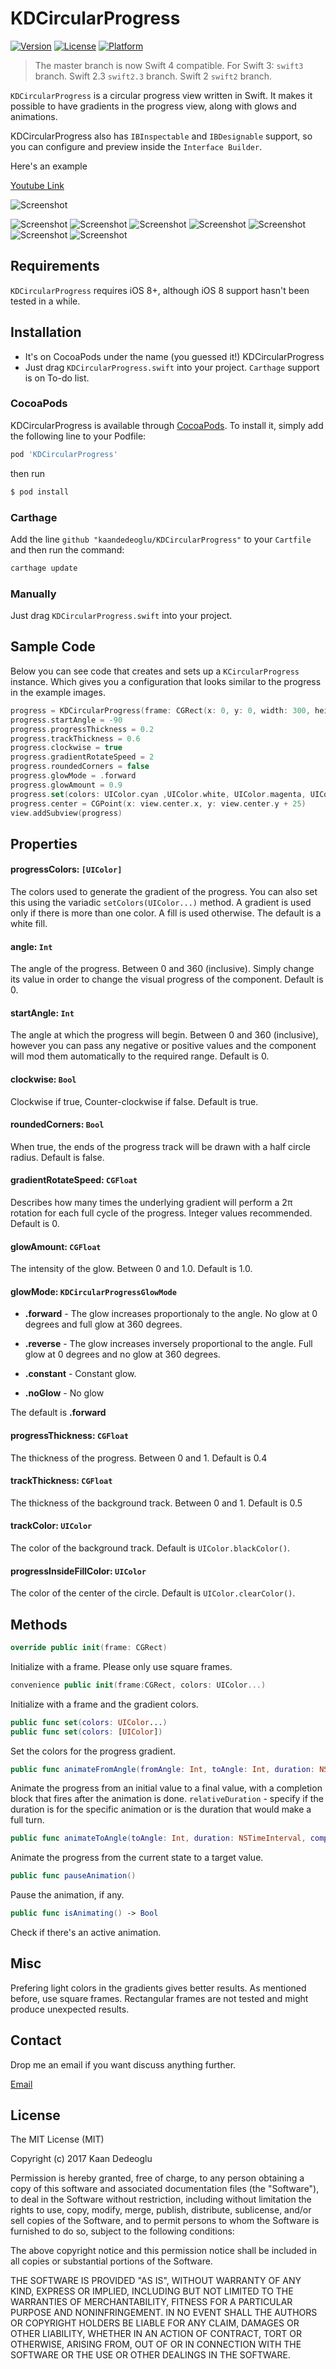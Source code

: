 # KDCircularProgress

[![Version](https://img.shields.io/cocoapods/v/KDCircularProgress.svg?style=flat)](http://cocoapods.org/pods/KDCircularProgress)
[![License](https://img.shields.io/cocoapods/l/KDCircularProgress.svg?style=flat)](http://cocoapods.org/pods/KDCircularProgress)
[![Platform](https://img.shields.io/cocoapods/p/KDCircularProgress.svg?style=flat)](http://cocoapods.org/pods/KDCircularProgress)


> The master branch is now Swift 4 compatible. For Swift 3: `swift3` branch. Swift 2.3 `swift2.3` branch. Swift 2 `swift2` branch.


`KDCircularProgress` is a circular progress view written in Swift. It makes it possible to have gradients in the progress view, along with glows and animations.

KDCircularProgress also has `IBInspectable` and `IBDesignable` support, so you can configure and preview inside the `Interface Builder`. 


Here's an example

[Youtube Link](http://youtu.be/iIdas72MXOg)


![Screenshot](https://raw.githubusercontent.com/kaandedeoglu/KDCircularProgress/master/Assets/screenshot.gif)

![Screenshot](https://raw.githubusercontent.com/kaandedeoglu/KDCircularProgress/master/Assets/screenshot.png)
![Screenshot](https://raw.githubusercontent.com/kaandedeoglu/KDCircularProgress/master/Assets/screenshot2.jpg)
![Screenshot](https://raw.githubusercontent.com/kaandedeoglu/KDCircularProgress/master/Assets/screenshot3.jpg)
![Screenshot](https://raw.githubusercontent.com/kaandedeoglu/KDCircularProgress/master/Assets/screenshot4.jpg)
![Screenshot](https://raw.githubusercontent.com/kaandedeoglu/KDCircularProgress/master/Assets/screenshot5.jpg)
![Screenshot](https://raw.githubusercontent.com/kaandedeoglu/KDCircularProgress/master/Assets/screenshot6.jpg)
![Screenshot](https://raw.githubusercontent.com/kaandedeoglu/KDCircularProgress/master/Assets/screenshot7.jpg)

## Requirements
`KDCircularProgress` requires iOS 8+, although iOS 8 support hasn't been tested in a while.

## Installation
- It's on CocoaPods under the name (you guessed it!) KDCircularProgress
- Just drag `KDCircularProgress.swift` into your project. `Carthage` support is on To-do list.

### CocoaPods

KDCircularProgress is available through [CocoaPods](http://cocoapods.org). To install
it, simply add the following line to your Podfile:

```bash
pod 'KDCircularProgress'
```

then run

```bash
$ pod install
```

### Carthage

Add the line `github "kaandedeoglu/KDCircularProgress"` to your `Cartfile` and then run the command:

```bash
carthage update
```


### Manually

Just drag `KDCircularProgress.swift` into your project.

## Sample Code
Below you can see code that creates and sets up a `KCircularProgress` instance. Which gives you a configuration that looks similar to the progress in the example images.

```swift
progress = KDCircularProgress(frame: CGRect(x: 0, y: 0, width: 300, height: 300))
progress.startAngle = -90
progress.progressThickness = 0.2
progress.trackThickness = 0.6
progress.clockwise = true
progress.gradientRotateSpeed = 2
progress.roundedCorners = false
progress.glowMode = .forward
progress.glowAmount = 0.9
progress.set(colors: UIColor.cyan ,UIColor.white, UIColor.magenta, UIColor.white, UIColor.orange)
progress.center = CGPoint(x: view.center.x, y: view.center.y + 25)
view.addSubview(progress)
```

## Properties

#### progressColors: `[UIColor]`
The colors used to generate the gradient of the progress. You can also set this using the variadic `setColors(UIColor...)` method. A gradient is used only if there is more than one color. A fill is used otherwise. The default is a white fill.

#### angle: `Int`
The angle of the progress. Between 0 and 360 (inclusive). Simply change its value in order to change the visual progress of the component. Default is 0.

#### startAngle: `Int`
The angle at which the progress will begin. Between 0 and 360 (inclusive), however you can pass any negative or positive values and the component will mod them automatically to the required range. Default is 0.

#### clockwise: `Bool`
Clockwise if true, Counter-clockwise if false. Default is true.

#### roundedCorners: `Bool`
When true, the ends of the progress track will be drawn with a half circle radius. Default is false.

#### gradientRotateSpeed: `CGFloat`
Describes how many times the underlying gradient will perform a 2π rotation for each full cycle of the progress. Integer values recommended. Default is 0.

#### glowAmount: `CGFloat`
The intensity of the glow. Between 0 and 1.0. Default is 1.0.

#### glowMode: `KDCircularProgressGlowMode`
- **.forward** - The glow increases proportionaly to the angle. No glow at 0 degrees and full glow at 360 degrees.

- **.reverse** - The glow increases inversely proportional to the angle. Full glow at 0 degrees and no glow at 360 degrees.

- **.constant** - Constant glow.

- **.noGlow** - No glow

The default is **.forward**

#### progressThickness: `CGFloat`
The thickness of the progress. Between 0 and 1. Default is 0.4

#### trackThickness: `CGFloat`
The thickness of the background track. Between 0 and 1. Default is 0.5

#### trackColor: `UIColor`
The color of the background track. Default is `UIColor.blackColor()`.

#### progressInsideFillColor: `UIColor`
The color of the center of the circle. Default is `UIColor.clearColor()`.

## Methods
```swift 
override public init(frame: CGRect)
```
Initialize with a frame. Please only use square frames.

```swift 
convenience public init(frame:CGRect, colors: UIColor...)
```
Initialize with a frame and the gradient colors.

```swift 
public func set(colors: UIColor...)
public func set(colors: [UIColor])
```
Set the colors for the progress gradient.


```swift
public func animateFromAngle(fromAngle: Int, toAngle: Int, duration: NSTimeInterval, relativeDuration: Bool = true, completion: ((Bool) -> Void)?)
```
Animate the progress from an initial value to a final value, with a completion block that fires after the animation is done.
`relativeDuration` - specify if the duration is for the specific animation or is the duration that would make a full turn.


```swift
public func animateToAngle(toAngle: Int, duration: NSTimeInterval, completion: ((Bool) -> Void)?)
```
Animate the progress from the current state to a target value.

```swift 
public func pauseAnimation()
```
Pause the animation, if any.


```swift 
public func isAnimating() -> Bool
```
Check if there's an active animation.

## Misc
Prefering light colors in the gradients gives better results. As mentioned before, use square frames. Rectangular frames are not tested and might produce unexpected results.

## Contact
Drop me an email if you want discuss anything further.

[Email](kaandedeoglu@me.com)

## License

The MIT License (MIT)

Copyright (c) 2017 Kaan Dedeoglu

Permission is hereby granted, free of charge, to any person obtaining a copy
of this software and associated documentation files (the "Software"), to deal
in the Software without restriction, including without limitation the rights
to use, copy, modify, merge, publish, distribute, sublicense, and/or sell
copies of the Software, and to permit persons to whom the Software is
furnished to do so, subject to the following conditions:

The above copyright notice and this permission notice shall be included in all
copies or substantial portions of the Software.

THE SOFTWARE IS PROVIDED "AS IS", WITHOUT WARRANTY OF ANY KIND, EXPRESS OR
IMPLIED, INCLUDING BUT NOT LIMITED TO THE WARRANTIES OF MERCHANTABILITY,
FITNESS FOR A PARTICULAR PURPOSE AND NONINFRINGEMENT. IN NO EVENT SHALL THE
AUTHORS OR COPYRIGHT HOLDERS BE LIABLE FOR ANY CLAIM, DAMAGES OR OTHER
LIABILITY, WHETHER IN AN ACTION OF CONTRACT, TORT OR OTHERWISE, ARISING FROM,
OUT OF OR IN CONNECTION WITH THE SOFTWARE OR THE USE OR OTHER DEALINGS IN THE
SOFTWARE.
